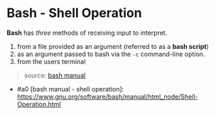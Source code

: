 # Bash - Shell Operation

**Bash** has *three* methods of receiving input to interpret.
  1. from a file provided as an argument (referred to as a **bash script**)
  1. as an argument passed to bash via the `-c` command-line option.
  1. from the users terminal
> source: [bash manual](#a0)




* #a0 [bash manual - shell operation]: <https://www.gnu.org/software/bash/manual/html_node/Shell-Operation.html>
